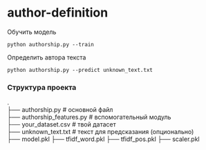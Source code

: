 # author-definition

Обучить модель
```
python authorship.py --train
```
Определить автора текста
```
python authorship.py --predict unknown_text.txt

```
### Структура проекта

.  
├── authorship.py              # основной файл  
├── authorship_features.py     # вспомогательный модуль  
├── your_dataset.csv           # твой датасет  
├── unknown_text.txt           # текст для предсказания (опционально)  
├── model.pkl
├── tfidf_word.pkl
├── tfidf_pos.pkl
├── scaler.pkl
